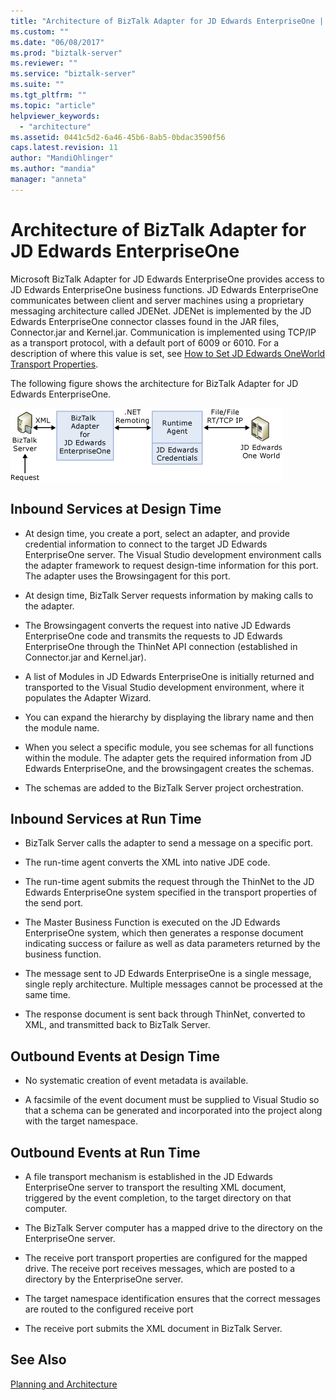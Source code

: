 ```yaml
---
title: "Architecture of BizTalk Adapter for JD Edwards EnterpriseOne | Microsoft Docs"
ms.custom: ""
ms.date: "06/08/2017"
ms.prod: "biztalk-server"
ms.reviewer: ""
ms.service: "biztalk-server"
ms.suite: ""
ms.tgt_pltfrm: ""
ms.topic: "article"
helpviewer_keywords: 
  - "architecture"
ms.assetid: 0441c5d2-6a46-45b6-8ab5-0bdac3590f56
caps.latest.revision: 11
author: "MandiOhlinger"
ms.author: "mandia"
manager: "anneta"
---
```

# Architecture of BizTalk Adapter for JD Edwards EnterpriseOne
Microsoft BizTalk Adapter for JD Edwards EnterpriseOne provides access to JD Edwards EnterpriseOne business functions. JD Edwards EnterpriseOne communicates between client and server machines using a proprietary messaging architecture called JDENet. JDENet is implemented by the JD Edwards EnterpriseOne connector classes found in the JAR files, Connector.jar and Kernel.jar. Communication is implemented using TCP/IP as a transport protocol, with a default port of 6009 or 6010. For a description of where this value is set, see [How to Set JD Edwards OneWorld Transport Properties](../core/how-to-set-jd-edwards-oneworld-transport-properties.md).  
  
 The following figure shows the architecture for BizTalk Adapter for JD Edwards EnterpriseOne.  
  
 ![](../core/media/jd-enterpriseone-arch.gif "JD_EnterpriseOne_arch")  
  
## Inbound Services at Design Time  
  
-   At design time, you create a port, select an adapter, and provide credential information to connect to the target JD Edwards EnterpriseOne server. The Visual Studio development environment calls the adapter framework to request design-time information for this port. The adapter uses the Browsingagent for this port.  
  
-   At design time, BizTalk Server requests information by making calls to the adapter.  
  
-   The Browsingagent converts the request into native JD Edwards EnterpriseOne code and transmits the requests to JD Edwards EnterpriseOne through the ThinNet API connection (established in Connector.jar and Kernel.jar).  
  
-   A list of Modules in JD Edwards EnterpriseOne is initially returned and transported to the Visual Studio development environment, where it populates the Adapter Wizard.  
  
-   You can expand the hierarchy by displaying the library name and then the module name.  
  
-   When you select a specific module, you see schemas for all functions within the module. The adapter gets the required information from JD Edwards EnterpriseOne, and the browsingagent creates the schemas.  
  
-   The schemas are added to the BizTalk Server project orchestration.  
  
## Inbound Services at Run Time  
  
-   BizTalk Server calls the adapter to send a message on a specific port.  
  
-   The run-time agent converts the XML into native JDE code.  
  
-   The run-time agent submits the request through the ThinNet to the JD Edwards EnterpriseOne system specified in the transport properties of the send port.  
  
-   The Master Business Function is executed on the JD Edwards EnterpriseOne system, which then generates a response document indicating success or failure as well as data parameters returned by the business function.  
  
-   The message sent to JD Edwards EnterpriseOne is a single message, single reply architecture. Multiple messages cannot be processed at the same time.  
  
-   The response document is sent back through ThinNet, converted to XML, and transmitted back to BizTalk Server.  
  
## Outbound Events at Design Time  
  
-   No systematic creation of event metadata is available.  
  
-   A facsimile of the event document must be supplied to Visual Studio so that a schema can be generated and incorporated into the project along with the target namespace.  
  
## Outbound Events at Run Time  
  
-   A file transport mechanism is established in the JD Edwards EnterpriseOne server to transport the resulting XML document, triggered by the event completion, to the target directory on that computer.  
  
-   The BizTalk Server computer has a mapped drive to the directory on the EnterpriseOne server.  
  
-   The receive port transport properties are configured for the mapped drive. The receive port receives messages, which are posted to a directory by the EnterpriseOne server.  
  
-   The target namespace identification ensures that the correct messages are routed to the configured receive port  
  
-   The receive port submits the XML document in BizTalk Server.  
  
## See Also  
 [Planning and Architecture](../core/planning-and-architecture8.md)